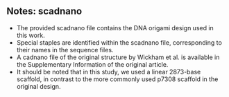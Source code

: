 ##  Notes: scadnano

* The provided scadnano file contains the DNA origami design used in this work. 
* Special staples are identified within the scadnano file, corresponding to their names in the sequence files.
* A cadnano file of the original structure by Wickham et al. is available in the Supplementary Information of the original article.
* It should be noted that in this study, we used a linear 2873-base scaffold, in contrast to the more commonly used p7308 scaffold in the original design.